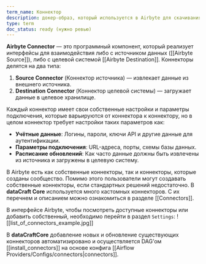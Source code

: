 ```yaml
---
term_name: Коннектор
description: докер-образ, который используется в Airbyte для скачивания или загрузки данных
type: term
doc_status: ready (нужно ревью)
---
```

**Airbyte Connector** — это программный компонент, который реализует интерфейсы для взаимодействия либо с источником данных ([[Airbyte Source]]), либо с целевой системой [[Airbyte Destination]]. Коннекторы делятся на два типа:

1. **Source Connector** (Коннектор источника) — извлекает данные из внешнего источника.
2. **Destination Connector** (Коннектор целевой системы) — загружает данные в целевое хранилище.

Каждый коннектор имеет свои собственные настройки и параметры подключения, которые варьируются от коннектора к коннектору, но в целом коннектор требует настройки таких параметров как:
- **Учётные данные**: Логины, пароли, ключи API и другие данные для аутентификации.
- **Параметры подключения**: URL-адреса, порты, схемы базы данных.
- **Расписание обновлений**: Как часто данные должны быть извлечены из источника и загружены в целевую систему.

В Airbyte есть как собственные коннекторы, так и коннекторы, которые созданы сообщество. Помимо этого пользователи могут создавать собственные коннекторы, если стандартных решений недостаточно. В **dataCraft Core** используется много кастомных коннекторов. С их перечнем и описанием можно ознакомиться в разделе [[Connectors]]. 

В интерфейсе Airbyte, чтобы посмотреть доступные коннекторы или добавить собственный, необходимо перейти в раздел `Settings`:
![[list_of_connectors_example.jpg]]

В **dataCraftCore** добавление новых и обновление существующих коннекторов автоматизировано и осуществляется DAG’ом [[install_connectors]] на основе конфига [[Airflow Providers/Configs/connectors|connectors]].